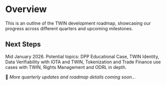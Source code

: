 # Overview

This is an outline of the TWIN development roadmap, showcasing our progress across different quarters and upcoming milestones.

## Next Steps

Mid January 2026. Potential topics: DPP Educational Case, TWIN Identity, Data Verifiability with IOTA and TWIN, Tokenization and Trade Finance use cases with TWIN, Rights Management and ODRL in depth.

🚀 _More quarterly updates and roadmap details coming soon..._
